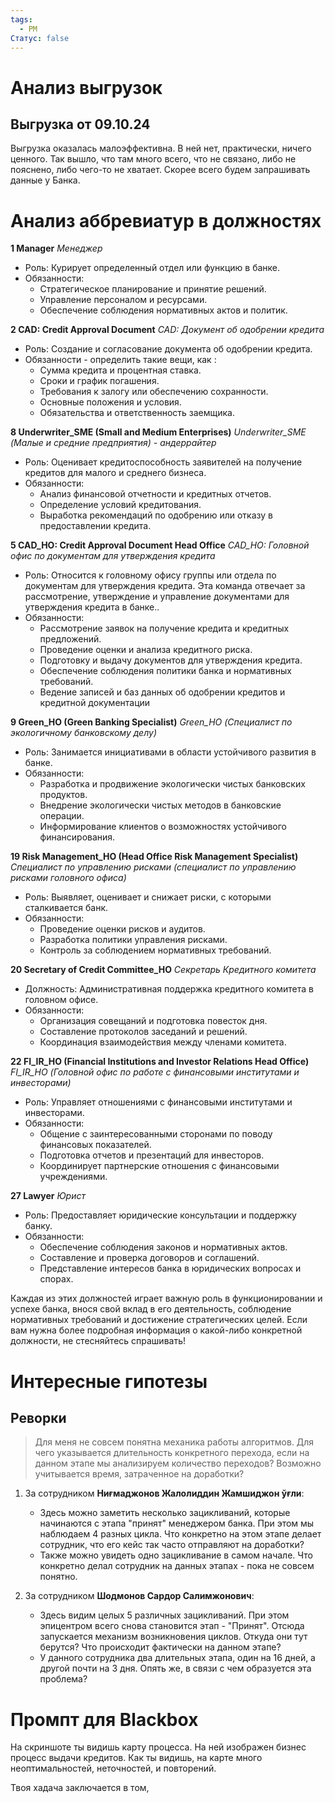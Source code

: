 ```yaml
---
tags:
  - PM
Статус: false
---
```

# Анализ выгрузок
## Выгрузка от 09.10.24
Выгрузка оказалась малоэффективна. В ней нет, практически, ничего ценного. Так вышло, что там много всего, что не связано, либо не пояснено, либо чего-то не хватает. 
Скорее всего будем запрашивать данные у Банка.

# Анализ аббревиатур в должностях 
**1  Manager**
   *Менеджер*
- Роль: Курирует определенный отдел или функцию в банке.
- Обязанности:
	- Стратегическое планирование и принятие решений.
	- Управление персоналом и ресурсами.
	- Обеспечение соблюдения нормативных актов и политик.
	
**2  CAD: Credit Approval Document**
   *CAD: Документ об одобрении кредита*
- Роль: Создание и согласование документа об одобрении кредита.
- Обязанности - определить такие вещи, как :
	- Сумма кредита и процентная ставка.
	- Сроки и график погашения.
	- Требования к залогу или обеспечению сохранности.
	- Основные положения и условия.
	- Обязательства и ответственность заемщика.

**8  Underwriter_SME (Small and Medium Enterprises)**
   *Underwriter_SME (Малые и средние предприятия) - андеррайтер*
- Роль: Оценивает кредитоспособность заявителей на получение кредитов для малого и среднего бизнеса.
- Обязанности:
	- Анализ финансовой отчетности и кредитных отчетов.
	- Определение условий кредитования.
	- Выработка рекомендаций по одобрению или отказу в предоставлении кредита.

**5  CAD_HO: Credit Approval Document Head Office**
   *CAD_HO: Головной офис по документам для утверждения кредита*
- Роль: Относится к головному офису группы или отдела по документам для утверждения кредита. Эта команда отвечает за рассмотрение, утверждение и управление документами для утверждения кредита в банке..
- Обязанности:
	- Рассмотрение заявок на получение кредита и кредитных предложений.
	- Проведение оценки и анализа кредитного риска.
	- Подготовку и выдачу документов для утверждения кредита.
	- Обеспечение соблюдения политики банка и нормативных требований.
	- Ведение записей и баз данных об одобрении кредитов и кредитной документации

**9  Green_HO (Green Banking Specialist)**
   *Green_HO (Специалист по экологичному банковскому делу)*
- Роль: Занимается инициативами в области устойчивого развития в банке.
- Обязанности:
	- Разработка и продвижение экологически чистых банковских продуктов.
	- Внедрение экологически чистых методов в банковские операции.
	- Информирование клиентов о возможностях устойчивого финансирования.

**19  Risk Management_HO (Head Office Risk Management Specialist)**
   *Специалист по управлению рисками (специалист по управлению рисками головного офиса)*
- Роль: Выявляет, оценивает и снижает риски, с которыми сталкивается банк.
- Обязанности:
	- Проведение оценки рисков и аудитов.
	- Разработка политики управления рисками.
	- Контроль за соблюдением нормативных требований.

**20  Secretary of Credit Committee_HO**
   *Секретарь Кредитного комитета*
- Должность: Административная поддержка кредитного комитета в головном офисе.
- Обязанности:
	- Организация совещаний и подготовка повесток дня.
	- Составление протоколов заседаний и решений.
	- Координация взаимодействия между членами комитета.

**22  FI_IR_HO (Financial Institutions and Investor Relations Head Office)**
   *FI_IR_HO (Головной офис по работе с финансовыми институтами и инвесторами)*
- Роль: Управляет отношениями с финансовыми институтами и инвесторами.
- Обязанности:
	- Общение с заинтересованными сторонами по поводу финансовых показателей.
	- Подготовка отчетов и презентаций для инвесторов.
	- Координирует партнерские отношения с финансовыми учреждениями.

**27  Lawyer**
   *Юрист*
- Роль: Предоставляет юридические консультации и поддержку банку.
- Обязанности:
	- Обеспечение соблюдения законов и нормативных актов.
	- Составление и проверка договоров и соглашений.
	- Представление интересов банка в юридических вопросах и спорах.

Каждая из этих должностей играет важную роль в функционировании и успехе банка, внося свой вклад в его деятельность, соблюдение нормативных требований и достижение стратегических целей. Если вам нужна более подробная информация о какой-либо конкретной должности, не стесняйтесь спрашивать!

# Интересные гипотезы
## Реворки

>Для меня не совсем понятна механика работы алгоритмов. Для чего указывается длительность конкретного перехода, если на данном этапе мы анализируем количество переходов?
>Возможно учитывается время, затраченное на доработки?


1. За сотрудником **Ниғмаджонов Жалолиддин Жамшиджон ўғли**:
	- Здесь можно заметить несколько зацикливаний, которые начинаются с этапа "принят" менеджером банка. При этом мы наблюдаем 4 разных цикла. Что конкретно на этом этапе делает сотрудник, что его кейс так часто отправляют на доработки?
	- Также можно увидеть одно зацикливание в самом начале. Что конкретно делал сотрудник на данных этапах - пока не совсем понятно.

2. За сотрудником **Шодмонов Сардор Салимжонович**:
   - Здесь видим целых 5 различных зацикливаний. При этом эпицентром всего снова становится этап - "Принят". Отсюда запускается механизм возникновения циклов. Откуда они тут берутся? Что происходит фактически на данном этапе?
   - У данного сотрудника два длительных этапа, один на 16 дней, а другой почти на 3 дня. Опять же, в связи с чем образуется эта проблема?

# Промпт для Blackbox
На скриншоте ты видишь карту процесса. На ней изображен бизнес процесс выдачи кредитов. Как ты видишь, на карте много неоптимальностей, неточностей, и повторений. 

Твоя хадача заключается в том, 